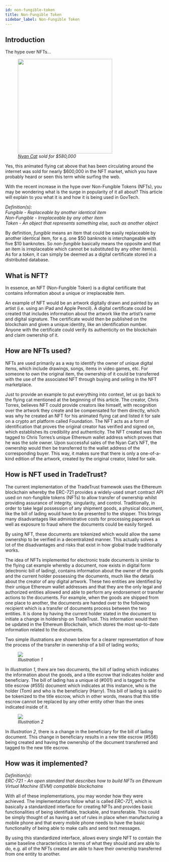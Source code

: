 ```yaml
---
id: non-fungible-token
title: Non-Fungible Token
sidebar_label: Non-Fungible Token
---
```


## Introduction

The hype over NFTs...

<p align="center" width="100%">
  <figure>
      <img src='/docs/appendix/non-fungible-token/nyan-cat.jpeg' width="300" />
      <figcaption><i><a href="https://www.nytimes.com/2021/02/22/business/nft-nba-top-shot-crypto.html">Nyan Cat</a> sold for $580,000</i></figcaption>
  </figure>
</p>

Yes, this animated flying cat above that has been circulating around the internet was sold for nearly $600,000 in the NFT market, which you have probably heard or seen this term while surfing the web.

With the recent increase in the hype over Non-Fungible Tokens (NFTs), you may be wondering what is the surge in popularity of it all about? This article will explain to you what it is and how it is being used in GovTech.

_Definition(s):_ <br />
_Fungible - Replaceable by another identical item_ <br />
_Non-Fungible - Irreplaceable by any other item_ <br />
_Token - An object that represents something else, such as another object_

By definition, _fungible_ means an item that could be easily replaceable by another identical item, for e.g. one $50 banknote is interchangeable with five $10 banknotes. So _non-fungible_ basically means the opposite and that an item is irreplaceable which cannot be substituted by any other item(s). As for a _token_, it can simply be deemed as a digital certificate stored in a distributed database.

## What is NFT?

In essence, an NFT (Non-Fungible Token) is a digital certificate that contains information about a unique or irreplaceable item.

An example of NFT would be an artwork digitally drawn and painted by an artist (i.e. using an iPad and Apple Pencil). A digital certificate could be created that includes information about the artwork like the artist’s name and digital signature. The certificate would then be published on the blockchain and given a unique identity, like an identification number. Anyone with the certificate could verify its authenticity on the blockchain and claim ownership of it.

## How are NFTs used?

NFTs are used primarily as a way to identify the owner of unique digital items, which include drawings, songs, items in video games, etc. For someone to own the original item, the ownership of it could be transferred with the use of the associated NFT through buying and selling in the NFT marketplace.

Just to provide an example to put everything into context, let us go back to the flying cat mentioned at the beginning of this article. The creator, Chris Torres, believes NFT could provide creators like himself, with recognition over the artwork they create and be compensated for them directly, which was why he created an NFT for his animated flying cat and listed it for sale on a crypto art platform called Foundation. The NFT acts as a form of identification that proves the original creator has verified and signed on, which establishes its credibility and authenticity. The NFT created was then tagged to Chris Torres’s unique Ethereum wallet address which proves that he was the sole owner. Upon successful sales of the Nyan Cat’s NFT, the ownership would then be transferred to the wallet address of the corresponding buyer. This way, it makes sure that there is only a one-of-a-kind edition of the artwork, created by the original creator, listed for sale.

## How is NFT used in TradeTrust?

The current implementation of the TradeTrust framewok uses the Ethereum blockchain whereby the ERC-721 provides a widely-used smart contract API used on non-fungible tokens (NFTs) to allow transfer of ownership whilst providing assurance of integrity, singularity, and control. Traditionally, in order to take legal possession of any shipment goods, a physical document, like the bill of lading would have to be presented to the shipper. This brings many disadvantages like administrative costs for processing paperwork as well as exposure to fraud where the documents could be easily forged.

By using NFT, these documents are tokenized which would allow the same ownership to be verified in a decentralized manner. This actually solves a lot of the disadvantages and risks that exist in how global trade traditionally works.

The idea of NFTs implemented for electronic trade documents is similar to the flying cat example whereby a document, now exists in digital form (electronic bill of lading), contains information about the owner of the goods and the current holder possessing the documents, much like the details about the creator of any digital artwork. These two entities are identified by their unique Ethereum wallet addresses and that they are the only legal and authorized entities allowed and able to perform any endorsement or transfer actions to the documents. For example, when the goods are shipped from one place to another, the documents are handed over to the following recipient which is a transfer of documents process between the two entities. It is done by having the current holder stated in the document to initiate a change in holdership on TradeTrust. This information would then be updated in the Ethereum Blockchain, which stores the most up-to-date information related to the documents.

Two simple illustrations are shown below for a clearer representation of how the process of the transfer in ownership of a bill of lading works;

<p align="center" width="100%">
  <figure>
      <img src='/docs/appendix/non-fungible-token/tradetrust-nft-1.png' />
      <figcaption><i>Illustration 1</i></figcaption>
  </figure>
</p>

In _Illustration 1_, there are two documents, the bill of lading which indicates the information about the goods, and a title escrow that indicates holder and beneficiary. The bill of lading has a unique id (#001) and is tagged to the title escrow (#555) document which indicates at this instance, who is the holder (Tom) and who is the beneficiary (Harry). This bill of lading is said to be tokenized to the title escrow, which in other words, means that this title escrow cannot be replaced by any other entity other than the ones indicated inside of it.

<p align="center" width="100%">
  <figure>
      <img src='/docs/appendix/non-fungible-token/tradetrust-nft-2.png' />
      <figcaption><i>Illustration 2</i></figcaption>
  </figure>
</p>

In _Illustration 2_, there is a change in the beneficiary for the bill of lading document. This change in beneficiary results in a new title escrow (#556) being created and having the ownership of the document transferred and tagged to the new title escrow.

## How was it implemented?

_Definition(s):_ <br />
_ERC-721 - An open standard that describes how to build NFTs on Ethereum Virtual Machine (EVM) compatible blockchains_

With all of these implementations, you may wonder how they were achieved. The implementations follow what is called _ERC-721_, which is basically a standardized interface for creating NFTs and provides basic functionalities of being identifiable, trackable, and transferable. This could be simply thought of as having a set of rules in place when manufacturing a mobile phone and that every mobile phone needs to have the basic functionality of being able to make calls and send text messages.

By using this standardized interface, allows every single NFT to contain the same baseline characteristics in terms of what they should and are able to do, e.g. all of the NFTs created are able to have their ownership transferred from one entity to another.
